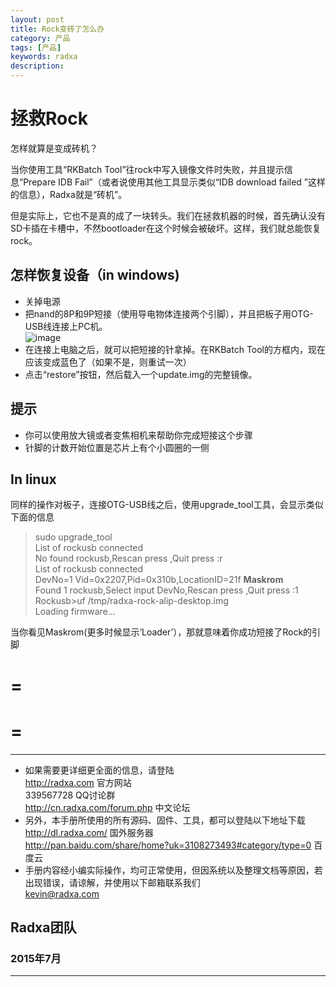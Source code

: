 ```yaml
---
layout: post
title: Rock变砖了怎么办
category: 产品
tags: [产品]
keywords: radxa
description: 
---
```


# 拯救Rock  

怎样就算是变成砖机？  

当你使用工具“RKBatch Tool”往rock中写入镜像文件时失败，并且提示信息“Prepare IDB Fail”（或者说使用其他工具显示类似“IDB download failed ”这样的信息），Radxa就是“砖机”。  

但是实际上，它也不是真的成了一块转头。我们在拯救机器的时候，首先确认没有SD卡插在卡槽中，不然bootloader在这个时候会被破坏。这样，我们就总能恢复rock。  

## 怎样恢复设备（in windows)     

* 关掉电源  
* 把nand的8P和9P短接（使用导电物体连接两个引脚），并且把板子用OTG-USB线连接上PC机。  
![image](http://radxa.com/mw/images/e/ee/7w6fu.png)  
* 在连接上电脑之后，就可以把短接的针拿掉。在RKBatch Tool的方框内，现在应该变成蓝色了（如果不是，则重试一次）  
* 点击“restore”按钮，然后载入一个update.img的完整镜像。  

## 提示  

* 你可以使用放大镜或者变焦相机来帮助你完成短接这个步骤  
* 针脚的计数开始位置是芯片上有个小圆圈的一侧  

## In linux  

同样的操作对板子，连接OTG-USB线之后，使用upgrade_tool工具，会显示类似下面的信息  

> sudo upgrade_tool  
   List of rockusb connected  
   No found rockusb,Rescan press <R>,Quit press :r  
   List of rockusb connected  
   DevNo=1	Vid=0x2207,Pid=0x310b,LocationID=21f	   **Maskrom**  
   Found 1 rockusb,Select input DevNo,Rescan press <R>,Quit press :1  
   Rockusb>uf /tmp/radxa-rock-alip-desktop.img  
   Loading firmware...  

当你看见Maskrom(更多时候显示‘Loader’），那就意味着你成功短接了Rock的引脚  


=
=
=
=


--------------------------------------------------------------------
* 如果需要更详细更全面的信息，请登陆  
	http://radxa.com  						官方网站  
	339567728         						QQ讨论群  
	http://cn.radxa.com/forum.php					中文论坛  
* 另外，本手册所使用的所有源码、固件、工具，都可以登陆以下地址下载  
	http://dl.radxa.com/                             	      国外服务器  
	http://pan.baidu.com/share/home?uk=3108273493#category/type=0	 百度云  
* 手册内容经小编实际操作，均可正常使用，但因系统以及整理文档等原因，若出现错误，请谅解，并使用以下邮箱联系我们  
	kevin@radxa.com  

## Radxa团队  

### 2015年7月  
--------------------------------------------------------------------
